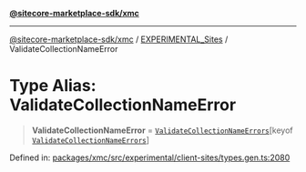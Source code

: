 [**@sitecore-marketplace-sdk/xmc**](../../../../README.md)

***

[@sitecore-marketplace-sdk/xmc](../../../../README.md) / [EXPERIMENTAL\_Sites](../README.md) / ValidateCollectionNameError

# Type Alias: ValidateCollectionNameError

> **ValidateCollectionNameError** = [`ValidateCollectionNameErrors`](ValidateCollectionNameErrors.md)\[keyof [`ValidateCollectionNameErrors`](ValidateCollectionNameErrors.md)\]

Defined in: [packages/xmc/src/experimental/client-sites/types.gen.ts:2080](https://github.com/Sitecore/marketplace-sdk/blob/main/packages/xmc/src/experimental/client-sites/types.gen.ts#L2080)
